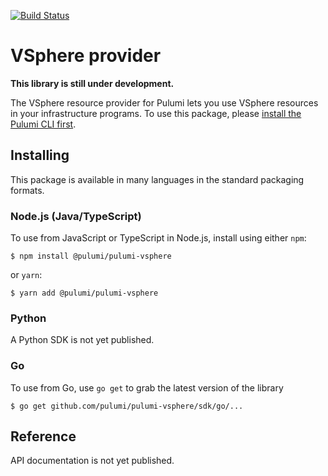 [![Build Status](https://travis-ci.com/pulumi/pulumi-vsphere.svg?token=eHg7Zp5zdDDJfTjY8ejq&branch=master)](https://travis-ci.com/pulumi/pulumi-vsphere)

# VSphere provider

**This library is still under development.**

The VSphere resource provider for Pulumi lets you use VSphere resources in your infrastructure 
programs. To use this package, please [install the Pulumi CLI first](https://pulumi.io/).

## Installing

This package is available in many languages in the standard packaging formats.

### Node.js (Java/TypeScript)

To use from JavaScript or TypeScript in Node.js, install using either `npm`:

    $ npm install @pulumi/pulumi-vsphere

or `yarn`:

    $ yarn add @pulumi/pulumi-vsphere

### Python

A Python SDK is not yet published.

### Go

To use from Go, use `go get` to grab the latest version of the library

    $ go get github.com/pulumi/pulumi-vsphere/sdk/go/...

## Reference

API documentation is not yet published.
